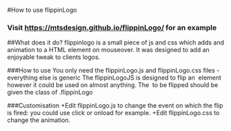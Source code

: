 #How to use flippinLogo
### Visit https://mtsdesign.github.io/flippinLogo/ for an example

##What does it do?
flippinlogo is a small piece of js and css which adds and animation to a HTML element on mouseover. It was designed to add an enjoyable tweak to clients logos.

###How to use
You only need the flippinLogo.js and flippinLogo.css files - everything else is generic
The flippinLogoJS  is designed to flip an <img> element however it could be used on almost anything.
The <img> to be flipped should be given the class of .flippinLogo

###Customisation
+Edit flippinLogo.js to change the event on which the flip is fired: you could use click or onload for example.
+Edit flippinLogo.css to change the animation.
